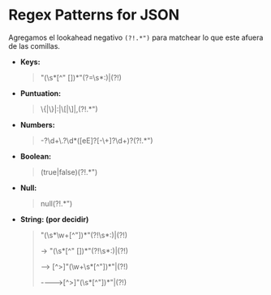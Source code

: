 # Regex Patterns for JSON

Agregamos el lookahead negativo <code>(?!.*")</code> para matchear
lo que este afuera de las comillas.

* **Keys:** 
    > <p> "(\s*[^" [])*"(?=\s*:)|(?!) </p>

* **Puntuation:**
    > <p> \{|\}|:|\[|\]|,(?!.*") </p>

* **Numbers:** 
    > <p> -?\d+\.?\d*([eE]?[-\+]?\d+)?(?!.*") </p>

* **Boolean:**
    > <p> (true|false)(?!.*") </p>

* **Null:**
    > <p> null(?!.*") </p>

* **String: (por decidir)**
    > <p> "(\s*\w+[^"])*"(?!\s*:)|(?!) </p>
    > <p> -> "(\s*[^" [])*"(?!\s*:)|(?!) </p> 
    > <p> --> [^>]"(\w+\s*[^"])*"|(?!) </p>
    > <p> ---->[^>]"(\s*[^"])*"|(?!) </p>
